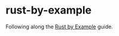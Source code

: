 # rust-by-example

Following along the [Rust by
Example](https://doc.rust-lang.org/stable/rust-by-example) guide.
